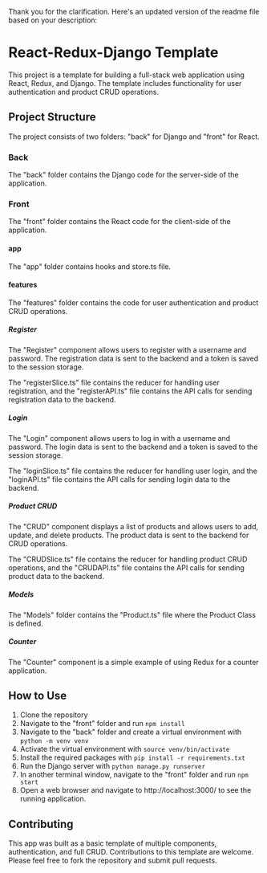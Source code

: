 Thank you for the clarification. Here's an updated version of the readme file based on your description:

# React-Redux-Django Template

This project is a template for building a full-stack web application using React, Redux, and Django. The template includes functionality for user authentication and product CRUD operations. 

## Project Structure

The project consists of two folders: "back" for Django and "front" for React.

### Back

The "back" folder contains the Django code for the server-side of the application. 

### Front

The "front" folder contains the React code for the client-side of the application. 

#### app

The "app" folder contains hooks and store.ts file.

#### features

The "features" folder contains the code for user authentication and product CRUD operations. 

##### Register

The "Register" component allows users to register with a username and password. The registration data is sent to the backend and a token is saved to the session storage.

The "registerSlice.ts" file contains the reducer for handling user registration, and the "registerAPI.ts" file contains the API calls for sending registration data to the backend.

##### Login

The "Login" component allows users to log in with a username and password. The login data is sent to the backend and a token is saved to the session storage.

The "loginSlice.ts" file contains the reducer for handling user login, and the "loginAPI.ts" file contains the API calls for sending login data to the backend.

##### Product CRUD

The "CRUD" component displays a list of products and allows users to add, update, and delete products. The product data is sent to the backend for CRUD operations.

The "CRUDSlice.ts" file contains the reducer for handling product CRUD operations, and the "CRUDAPI.ts" file contains the API calls for sending product data to the backend.

##### Models

The "Models" folder contains the "Product.ts" file where the Product Class is defined.

##### Counter

The "Counter" component is a simple example of using Redux for a counter application.

## How to Use

1. Clone the repository
2. Navigate to the "front" folder and run `npm install`
3. Navigate to the "back" folder and create a virtual environment with `python -m venv venv`
4. Activate the virtual environment with `source venv/bin/activate`
5. Install the required packages with `pip install -r requirements.txt`
6. Run the Django server with `python manage.py runserver`
7. In another terminal window, navigate to the "front" folder and run `npm start`
8. Open a web browser and navigate to http://localhost:3000/ to see the running application.

## Contributing

This app was built as a basic template of multiple components, authentication, and full CRUD.
Contributions to this template are welcome. Please feel free to fork the repository and submit pull requests.